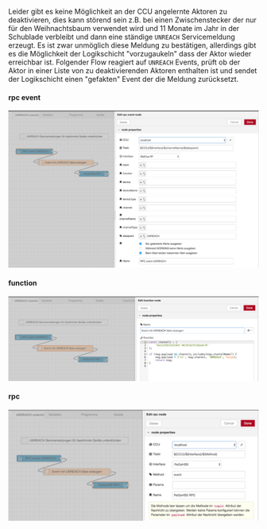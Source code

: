 Leider gibt es keine Möglichkeit an der CCU angelernte Aktoren zu deaktivieren, dies kann störend sein z.B. bei einen Zwischenstecker der nur für den Weihnachtsbaum verwendet wird und 11 Monate im Jahr in der Schublade verbleibt und dann eine ständige `UNREACH` Servicemeldung erzeugt. Es ist zwar unmöglich diese Meldung zu bestätigen, allerdings gibt es die Möglichkeit der Logikschicht "vorzugaukeln" dass der Aktor wieder erreichbar ist. Folgender Flow reagiert auf `UNREACH` Events, prüft ob der Aktor in einer Liste von zu deaktivierenden Aktoren enthalten ist und sendet der Logikschicht einen "gefakten" Event der die Meldung zurücksetzt.

#### rpc event

![](images/unreach-1.png)

#### function

![](images/unreach-2.png)

#### rpc 

![](images/unreach-3.png)